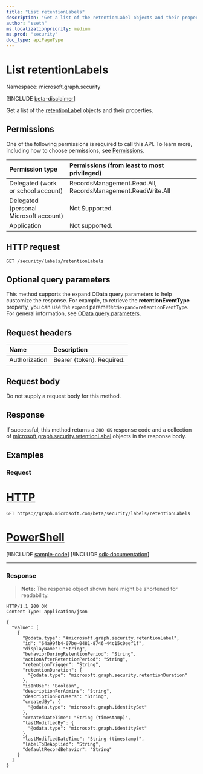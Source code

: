 ```yaml
---
title: "List retentionLabels"
description: "Get a list of the retentionLabel objects and their properties."
author: "sseth"
ms.localizationpriority: medium
ms.prod: "security"
doc_type: apiPageType
---
```


# List retentionLabels
Namespace: microsoft.graph.security

[!INCLUDE [beta-disclaimer](../../includes/beta-disclaimer.md)]

Get a list of the [retentionLabel](../resources/security-retentionlabel.md) objects and their properties.

## Permissions
One of the following permissions is required to call this API. To learn more, including how to choose permissions, see [Permissions](/graph/permissions-reference).

|Permission type|Permissions (from least to most privileged)|
|:---|:---|
|Delegated (work or school account)|RecordsManagement.Read.All, RecordsManagement.ReadWrite.All|
|Delegated (personal Microsoft account)|Not Supported.|
|Application|Not supported.|

## HTTP request

<!-- {
  "blockType": "ignored"
}
-->
``` http
GET /security/labels/retentionLabels
```

## Optional query parameters
This method supports the expand OData query parameters to help customize the response.  For example, to retrieve the **retentionEventType** property, you can use the `expand` parameter:`$expand=retentionEventType`. For general information, see [OData query parameters](/graph/query-parameters).

## Request headers
|Name|Description|
|:---|:---|
|Authorization|Bearer {token}. Required.|

## Request body
Do not supply a request body for this method.

## Response

If successful, this method returns a `200 OK` response code and a collection of [microsoft.graph.security.retentionLabel](../resources/security-retentionlabel.md) objects in the response body.

## Examples

### Request

# [HTTP](#tab/http)
<!-- {
  "blockType": "request",
  "name": "list_retentionlabel"
}
-->
``` http
GET https://graph.microsoft.com/beta/security/labels/retentionLabels
```

# [PowerShell](#tab/powershell)
[!INCLUDE [sample-code](../includes/snippets/powershell/list-retentionlabel-powershell-snippets.md)]
[!INCLUDE [sdk-documentation](../includes/snippets/snippets-sdk-documentation-link.md)]

---

### Response
>**Note:** The response object shown here might be shortened for readability.
<!-- {
  "blockType": "response",
  "truncated": true,
  "@odata.type": "Collection(microsoft.graph.security.retentionLabel)"
}
-->
``` http
HTTP/1.1 200 OK
Content-Type: application/json

{
  "value": [
    {
      "@odata.type": "#microsoft.graph.security.retentionLabel",
      "id": "64a99fb4-07be-0481-8746-44c15c0eef1f",
      "displayName": "String",
      "behaviorDuringRetentionPeriod": "String",
      "actionAfterRetentionPeriod": "String",
      "retentionTrigger": "String",
      "retentionDuration": {
        "@odata.type": "microsoft.graph.security.retentionDuration"
      },
      "isInUse": "Boolean",
      "descriptionForAdmins": "String",
      "descriptionForUsers": "String",
      "createdBy": {
        "@odata.type": "microsoft.graph.identitySet"
      },
      "createdDateTime": "String (timestamp)",
      "lastModifiedBy": {
        "@odata.type": "microsoft.graph.identitySet"
      },
      "lastModifiedDateTime": "String (timestamp)",
      "labelToBeApplied": "String",
      "defaultRecordBehavior": "String"
    }
  ]
}
```


